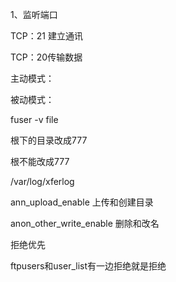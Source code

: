 1、监听端口

TCP：21 建立通讯

TCP：20传输数据

主动模式：



被动模式：







fuser -v file



根下的目录改成777

根不能改成777 

/var/log/xferlog



ann_upload_enable 上传和创建目录

anon_other_write_enable 删除和改名



拒绝优先

ftpusers和user_list有一边拒绝就是拒绝